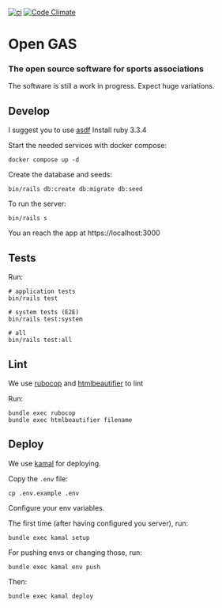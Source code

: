 [![ci](https://github.com/baldarn/open-GAS/actions/workflows/ci.yml/badge.svg)](https://github.com/baldarn/open-GAS/actions/workflows/ci.yml)
[![Code Climate](https://codeclimate.com/github/baldarn/open-GAS/badges/gpa.svg)](https://codeclimate.com/github/baldarn/open_GAS)

# Open GAS
### The open source software for sports associations

The software is still a work in progress. Expect huge variations.

## Develop

I suggest you to use [asdf](https://asdf-vm.com/)
Install ruby 3.3.4

Start the needed services with docker compose:

```
docker compose up -d
```

Create the database and seeds:

```
bin/rails db:create db:migrate db:seed
```

To run the server:

```
bin/rails s
```

You an reach the app at https://localhost:3000

## Tests

Run:

```
# application tests
bin/rails test

# system tests (E2E)
bin/rails test:system

# all
bin/rails test:all
```

## Lint

We use [rubocop](https://github.com/rubocop/rubocop) and [htmlbeautifier](https://github.com/threedaymonk/htmlbeautifier) to lint

Run:

```
bundle exec rubocop
bundle exec htmlbeautifier filename
```

## Deploy

We use [kamal](https://github.com/basecamp/kamal) for deploying.

Copy the `.env` file:

```
cp .env.example .env
```

Configure your env variables.

The first time (after having configured you server), run:

```
bundle exec kamal setup
```

For pushing envs or changing those, run:

```
bundle exec kamal env push
```

Then:

```
bundle exec kamal deploy
```
